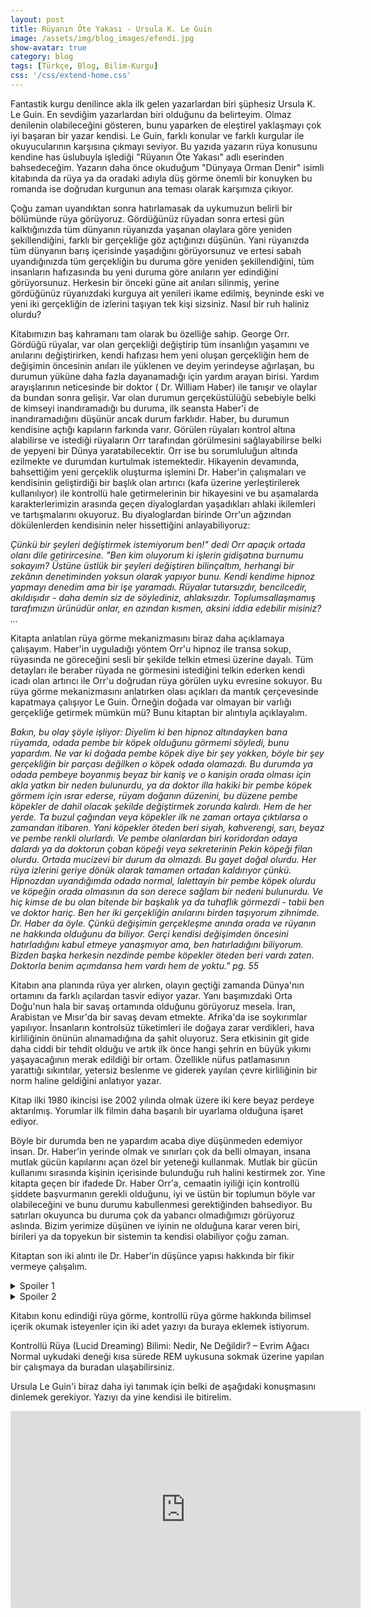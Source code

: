 ```yaml
---
layout: post
title: Rüyanın Öte Yakası - Ursula K. Le Guin
image: /assets/img/blog_images/efendi.jpg
show-avatar: true
category: blog
tags: [Türkçe, Blog, Bilim-Kurgu]
css: '/css/extend-home.css'
---
```


Fantastik kurgu denilince akla ilk gelen yazarlardan biri şüphesiz Ursula K. Le Guin. En sevdiğim yazarlardan biri olduğunu da belirteyim. Olmaz denilenin olabileceğini gösteren, bunu yaparken de eleştirel yaklaşmayı çok iyi başaran bir yazar kendisi. Le Guin, farklı konular ve farklı kurgular ile okuyucularının karşısına çıkmayı seviyor. Bu yazıda yazarın rüya konusunu kendine has üslubuyla işlediği "Rüyanın Öte Yakası" adlı eserinden bahsedeceğim. Yazarın daha önce okuduğum "Dünyaya Orman Denir" isimli kitabında da rüya ya da oradaki adıyla düş görme önemli bir konuyken bu romanda ise doğrudan kurgunun ana teması olarak karşımıza çıkıyor.

Çoğu zaman uyandıktan sonra hatırlamasak da uykumuzun belirli bir bölümünde rüya görüyoruz. Gördüğünüz rüyadan sonra ertesi gün kalktığınızda tüm dünyanın rüyanızda yaşanan olaylara göre yeniden şekillendiğini, farklı bir gerçekliğe göz açtığınızı düşünün. Yani rüyanızda tüm dünyanın barış içerisinde yaşadığını görüyorsunuz ve ertesi sabah uyandığınızda tüm gerçekliğin bu duruma göre yeniden şekillendiğini, tüm insanların hafızasında bu yeni duruma göre anıların yer edindiğini görüyorsunuz. Herkesin bir önceki güne ait anıları silinmiş, yerine gördüğünüz rüyanızdaki kurguya ait yenileri ikame edilmiş, beyninde eski ve yeni iki gerçekliğin de izlerini taşıyan tek kişi sizsiniz. Nasıl bir ruh haliniz olurdu?

Kitabımızın baş kahramanı tam olarak bu özelliğe sahip. George Orr. Gördüğü rüyalar, var olan gerçekliği değiştirip tüm insanlığın yaşamını ve anılarını değiştirirken, kendi hafızası hem yeni oluşan gerçekliğin hem de değişimin öncesinin anıları ile yüklenen ve deyim yerindeyse ağırlaşan, bu durumun yüküne daha fazla dayanamadığı için yardım arayan birisi. Yardım arayışlarının neticesinde bir doktor ( Dr. William Haber) ile tanışır ve olaylar da bundan sonra gelişir. Var olan durumun gerçeküstülüğü sebebiyle belki de kimseyi inandıramadığı bu duruma, ilk seansta Haber'i de inandıramadığını düşünür ancak durum farklıdır. Haber, bu durumun kendisine açtığı kapıların farkında varır. Görülen rüyaları kontrol altına alabilirse ve istediği rüyaların Orr tarafından görülmesini sağlayabilirse belki de yepyeni bir Dünya yaratabilecektir. Orr ise bu sorumluluğun altında ezilmekte ve durumdan kurtulmak istemektedir.
Hikayenin devamında, bahsettiğim yeni gerçeklik oluşturma işlemini Dr. Haber'in çalışmaları ve kendisinin geliştirdiği bir başlık olan artırıcı (kafa üzerine yerleştirilerek kullanılıyor) ile kontrollü hale getirmelerinin bir hikayesini ve bu aşamalarda karakterlerimizin arasında geçen diyaloglardan yaşadıkları ahlaki ikilemleri  ve tartışmalarını okuyoruz. Bu diyaloglardan birinde Orr'un ağzından dökülenlerden kendisinin neler hissettiğini anlayabiliyoruz:

*Çünkü bir şeyleri değiştirmek istemiyorum ben!" dedi Orr apaçık ortada olanı dile getirircesine. "Ben kim oluyorum ki işlerin gidişatına burnumu sokayım? Üstüne üstlük bir şeyleri değiştiren bilinçaltım, herhangi bir zekânın denetiminden yoksun olarak yapıyor bunu. Kendi kendime hipnoz yapmayı denedim ama bir işe yaramadı. Rüyalar tutarsızdır, bencilcedir, akıldışıdır - daha demin siz de söylediniz, ahlaksızdır. Toplumsallaşmamış tarafımızın ürünüdür onlar, en azından kısmen, aksini iddia edebilir misiniz? ...*

Kitapta anlatılan rüya görme mekanizmasını biraz daha açıklamaya çalışayım. Haber'in uyguladığı yöntem Orr'u hipnoz ile transa sokup, rüyasında ne göreceğini sesli bir şekilde telkin etmesi üzerine dayalı. Tüm detayları ile beraber rüyada ne görmesini istediğini telkin ederken kendi icadı olan artırıcı ile Orr'u doğrudan rüya görülen uyku evresine sokuyor. Bu rüya görme mekanizmasını anlatırken olası açıkları da mantık çerçevesinde kapatmaya çalışıyor Le Guin. Örneğin doğada var olmayan bir varlığı gerçekliğe getirmek mümkün mü? Bunu kitaptan bir alıntıyla açıklayalım.

*Bakın, bu olay şöyle işliyor: Diyelim ki ben hipnoz altındayken bana rüyamda, odada pembe bir köpek olduğunu görmemi söyledi, bunu yapardım. Ne var ki doğada pembe köpek diye bir şey yokken, böyle bir şey gerçekliğin bir parçası değilken o köpek odada olamazdı. Bu durumda ya odada pembeye boyanmış beyaz bir kaniş ve o kanişin orada olması için akla yatkın bir neden bulunurdu, ya da doktor illa hakiki bir pembe köpek görmem için ısrar ederse, rüyam doğanın düzenini, bu düzene pembe köpekler de dahil olacak şekilde değiştirmek zorunda kalırdı. Hem de her yerde. Ta buzul çağından veya köpekler ilk ne zaman ortaya çıktılarsa o zamandan itibaren. Yani köpekler öteden beri siyah, kahverengi, sarı, beyaz ve pembe renkli olurlardı. Ve pembe olanlardan biri koridordan odaya dalardı ya da doktorun çoban köpeği veya sekreterinin Pekin köpeği filan olurdu. Ortada mucizevi bir durum da olmazdı. Bu gayet doğal olurdu. Her rüya izlerini geriye dönük olarak tamamen ortadan kaldırıyor çünkü. Hipnozdan uyandığımda odada normal, lalettayin bir pembe köpek olurdu ve köpeğin orada olmasının da son derece sağlam bir nedeni bulunurdu. Ve hiç kimse de bu olan bitende bir başkalık ya da tuhaflık görmezdi - tabii ben ve doktor hariç. Ben her iki gerçekliğin anılarını birden taşıyorum zihnimde. Dr. Haber da öyle. Çünkü değişimin gerçekleşme anında orada ve rüyanın ne hakkında olduğunu da biliyor. Gerçi kendisi değişimden öncesini hatırladığını kabul etmeye yanaşmıyor ama, ben hatırladığını biliyorum. Bizden başka herkesin nezdinde pembe köpekler öteden beri vardı zaten. Doktorla benim açımdansa hem vardı hem de yoktu." pg. 55*

Kitabın ana planında rüya yer alırken, olayın geçtiği zamanda Dünya'nın ortamını da farklı açılardan tasvir ediyor yazar. Yanı başımızdaki Orta Doğu'nun hala bir savaş ortamında olduğunu görüyoruz mesela. İran, Arabistan ve Mısır'da bir savaş devam etmekte. Afrika'da ise soykırımlar yapılıyor. İnsanların kontrolsüz tüketimleri ile doğaya zarar verdikleri, hava kirliliğinin önünün alınamadığına da şahit oluyoruz. Sera etkisinin git gide daha ciddi bir tehdit olduğu ve artık ilk önce hangi şehrin en büyük yıkımı yaşayacağının merak edildiği bir ortam. Özellikle nüfus patlamasının yarattığı sıkıntılar, yetersiz beslenme ve giderek yayılan çevre kirliliğinin bir norm haline geldiğini anlatıyor yazar.

Kitap ilki 1980 ikincisi ise 2002 yılında olmak üzere iki kere beyaz perdeye aktarılmış. Yorumlar ilk filmin daha başarılı bir uyarlama olduğuna işaret ediyor.

Böyle bir durumda ben ne yapardım acaba diye düşünmeden edemiyor insan. Dr. Haber'in yerinde olmak ve sınırları çok da belli olmayan, insana mutlak gücün kapılarını açan özel bir yeteneği kullanmak. Mutlak bir gücün kullanımı sırasında kişinin içerisinde bulunduğu ruh halini kestirmek zor. Yine kitapta geçen bir ifadede Dr. Haber Orr'a, cemaatin iyiliği için kontrollü şiddete başvurmanın gerekli olduğunu, iyi ve üstün bir toplumun böyle var olabileceğini ve bunu durumu kabullenmesi gerektiğinden bahsediyor. Bu satırları okuyunca bu duruma çok da yabancı olmadığımızı görüyoruz aslında. Bizim yerimize düşünen ve iyinin ne olduğuna karar veren biri, birileri ya da topyekun bir sistemin ta kendisi olabiliyor çoğu zaman.

Kitaptan son iki alıntı ile Dr. Haber'in düşünce yapısı hakkında bir fikir vermeye çalışalım.

<details>
  <summary>Spoiler 1</summary>

  ```
  "Birlikte çalıştığımız şu birkaç hafta içinde başardığımız şeyleri sana kısaca özetleyeyim. Nüfus patlamasını bertaraf ettik; şehirlerdeki yaşam kalitesini ve gezegenin ekolojik dengesini düzeltip eski haline getirdik. Ölümcül hastalıkların başında gelen kanseri bertaraf ettik." Teker teker sayarken güçlü, gri parmaklarını da sırayla açmaya başladı. "Ten rengi sorununu, ırklararası nefreti bertaraf ettik. Türümüzün bozulması ve var olan zararlı genlerin gelecek kuşaklara aktarılması tehlikesini bertaraf ettik. Yoksulluğu, ekonomik eşitsizliği, sınıf savaşını dünyanın dört bir yanında bertaraf ettik - ya da bertaraf ettik demeyelim de etme yolundayız diyelim. Daha başka? Akıl hastalıkları, gerçekliğe uyum sağlama sorunları: Bunlar biraz zaman alacak belki, ama bunu başarma yolunda çoktan adım attık bile. İFAGE yönetiminde, insanın bedensel ve ruhsal ıstıraplarının azaltılması ve bireylerin kendilerini sağlam bir biçimde ifade etme olanaklarının sürekli artırılması hep devam eden süreçler ve bu süreçlerde sürekli ilerleme kaydediliyor. İlerleme, George! İnsanlığın altı yüz bin yılda kaydedemediği ilerlemeyi biz altı haftada kaydettik!"
  ```
</details>

<details>
  <summary>Spoiler 2</summary>

  ```
  "Yarattığımız bu dünya çetin, duygusallığa yer olmayan bir dünya George. Gerçekçi bir dünya. Ama demin de dediğim gibi, hayat güvenli olamaz. Bu toplum çetin bir toplum ve her geçen yıl daha da çetinleşiyor: Gelecek, bu katı tutumu haklı çıkaracaktır. Sağlığa ihtiyacımız var. Türümüzün gerilemesine yol açan şifasızlara, geni-bozuklara yer yok bu dünyada, bu kadar basit; boş yere çekilen beyhude acılara ayıracak zamanımız yok."
  ```
</details>

Kitabın konu edindiği rüya görme, kontrollü rüya görme hakkında bilimsel içerik okumak isteyenler için iki adet yazıyı da buraya eklemek istiyorum.

Kontrollü Rüya (Lucid Dreaming) Bilimi: Nedir, Ne Değildir? – Evrim Ağacı
Normal uykudaki deneği kısa sürede REM uykusuna sokmak üzerine yapılan bir çalışmaya da buradan ulaşabilirsiniz.

Ursula Le Guin'i biraz daha iyi tanımak için belki de aşağıdaki konuşmasını dinlemek gerekiyor. Yazıyı da yine kendisi ile bitirelim.

<iframe width="560" height="315" src="https://www.youtube.com/embed/3ty4mSWEzHk" frameborder="0" allow="accelerometer; autoplay; encrypted-media; gyroscope; picture-in-picture" allowfullscreen></iframe>

